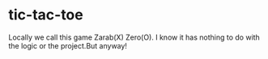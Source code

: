 # tic-tac-toe
Locally we call this game Zarab(X) Zero(O). I know it has nothing to do with the logic or the project.But anyway!
